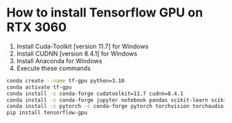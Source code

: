 # How to install Tensorflow GPU on RTX 3060

1. Install Cuda-Toolkit [version 11.7] for Windows
2. Install CUDNN [version 8.4.1] for Windows
3. Install Anaconda for Windows
4. Execute these commands

```bash
conda create --name tf-gpu python=3.10
conda activate tf-gpu
conda install -c conda-forge cudatoolkit=11.7 cudnn=8.4.1
conda install -c conda-forge jupyter notebook pandas scikit-learn scikit-image matplotlib xmltodict scikit-learn-intelex
conda install -c pytorch -c conda-forge pytorch torchvision torchaudio
pip install tensorflow-gpu
```
